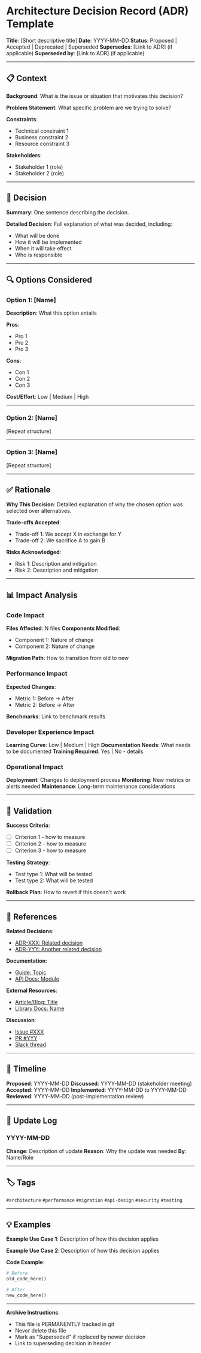 # Architecture Decision Record (ADR) Template

**Title**: [Short descriptive title]
**Date**: YYYY-MM-DD
**Status**: Proposed | Accepted | Deprecated | Superseded
**Supersedes**: [Link to ADR] (if applicable)
**Superseded by**: [Link to ADR] (if applicable)

---

## 📋 Context

**Background**: What is the issue or situation that motivates this decision?

**Problem Statement**: What specific problem are we trying to solve?

**Constraints**:
- Technical constraint 1
- Business constraint 2
- Resource constraint 3

**Stakeholders**:
- Stakeholder 1 (role)
- Stakeholder 2 (role)

---

## 🎯 Decision

**Summary**: One sentence describing the decision.

**Detailed Decision**:
Full explanation of what was decided, including:
- What will be done
- How it will be implemented
- When it will take effect
- Who is responsible

---

## 🔍 Options Considered

### Option 1: [Name]
**Description**: What this option entails

**Pros**:
- Pro 1
- Pro 2
- Pro 3

**Cons**:
- Con 1
- Con 2
- Con 3

**Cost/Effort**: Low | Medium | High

---

### Option 2: [Name]
[Repeat structure]

---

### Option 3: [Name]
[Repeat structure]

---

## ✅ Rationale

**Why This Decision**:
Detailed explanation of why the chosen option was selected over alternatives.

**Trade-offs Accepted**:
- Trade-off 1: We accept X in exchange for Y
- Trade-off 2: We sacrifice A to gain B

**Risks Acknowledged**:
- Risk 1: Description and mitigation
- Risk 2: Description and mitigation

---

## 📊 Impact Analysis

### Code Impact
**Files Affected**: N files
**Components Modified**:
- Component 1: Nature of change
- Component 2: Nature of change

**Migration Path**: How to transition from old to new

### Performance Impact
**Expected Changes**:
- Metric 1: Before → After
- Metric 2: Before → After

**Benchmarks**: Link to benchmark results

### Developer Experience Impact
**Learning Curve**: Low | Medium | High
**Documentation Needs**: What needs to be documented
**Training Required**: Yes | No - details

### Operational Impact
**Deployment**: Changes to deployment process
**Monitoring**: New metrics or alerts needed
**Maintenance**: Long-term maintenance considerations

---

## 🧪 Validation

**Success Criteria**:
- [ ] Criterion 1 - how to measure
- [ ] Criterion 2 - how to measure
- [ ] Criterion 3 - how to measure

**Testing Strategy**:
- Test type 1: What will be tested
- Test type 2: What will be tested

**Rollback Plan**: How to revert if this doesn't work

---

## 🔗 References

**Related Decisions**:
- [ADR-XXX: Related decision](link)
- [ADR-YYY: Another related decision](link)

**Documentation**:
- [Guide: Topic](link)
- [API Docs: Module](link)

**External Resources**:
- [Article/Blog: Title](url)
- [Library Docs: Name](url)

**Discussion**:
- [Issue #XXX](url)
- [PR #YYY](url)
- [Slack thread](url)

---

## 📅 Timeline

**Proposed**: YYYY-MM-DD
**Discussed**: YYYY-MM-DD (stakeholder meeting)
**Accepted**: YYYY-MM-DD
**Implemented**: YYYY-MM-DD to YYYY-MM-DD
**Reviewed**: YYYY-MM-DD (post-implementation review)

---

## 📝 Update Log

### YYYY-MM-DD
**Change**: Description of update
**Reason**: Why the update was needed
**By**: Name/Role

---

## 🏷️ Tags

`#architecture` `#performance` `#migration` `#api-design` `#security` `#testing`

---

## 💡 Examples

**Example Use Case 1**: Description of how this decision applies

**Example Use Case 2**: Description of how this decision applies

**Code Example**:
```python
# Before
old_code_here()

# After
new_code_here()
```

---

**Archive Instructions**:
- This file is PERMANENTLY tracked in git
- Never delete this file
- Mark as "Superseded" if replaced by newer decision
- Link to superseding decision in header
